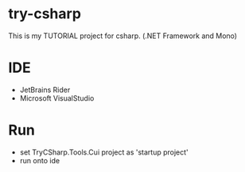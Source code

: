 # try-csharp
This is my TUTORIAL project for csharp. (.NET Framework and Mono)

# IDE
- JetBrains Rider
- Microsoft VisualStudio

# Run
+ set TryCSharp.Tools.Cui project as 'startup project'
+ run onto ide
